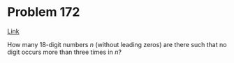 # Problem 172

[Link](https://projecteuler.net/problem=172)

How many $18$-digit numbers $n$ (without leading zeros) are there such that no digit occurs more than three times in $n$?
